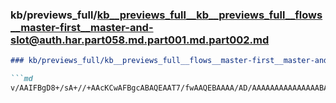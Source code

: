### kb/previews_full/kb__previews_full__kb__previews_full__flows__master-first__master-and-slot@auth.har.part058.md.part001.md.part002.md

```md
### kb/previews_full/kb__previews_full__flows__master-first__master-and-slot@auth.har.part058.md.part001.md (part 002)

```md
v/AAIFBgD8+/sA+//+AAcKCwAFBgcABAQEAAT7/fwAAQEBAAAA/AD/AAAAAAAAAAAAAAABAQEAAAAAAAAAAAAAAQEAAQAAAA
```

```

```
